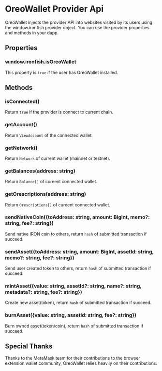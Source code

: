 # OreoWallet Provider Api

OreoWallet injects the provider API into websites visited by its users using the window.ironfish provider object. You can use the provider properties and methods in your dapp.

## Properties

### window.ironfish.isOreoWallet

This property is `true` if the user has OreoWallet installed.

## Methods

### isConnected()

Return `true` if the provider is connect to current chain.

### getAccount()

Return `ViewAccount` of the connected wallet.

### getNetwork()

Return `Network` of current wallet (mainnet or testnet).

### getBalances(address: string)

Return `Balance[]` of cureent connected wallet.

### getOrescriptions(address: string)

Return `Orescriptions[]` of cureent connected wallet.

### sendNativeCoin({toAddress: string, amount: BigInt, memo?: string, fee?: string})

Send native IRON coin to others, return `hash` of submitted transaction if succeed.

### sendAsset({toAddress: string, amount: BigInt, assetId: string, memo?: string, fee?: string})

Send user created token to others, return `hash` of submitted transaction if succeed.

### mintAsset({value: string, assetId?: string, name?: string, metadata?: string, fee?: string})

Create new asset(token), return `hash` of submitted transaction if succeed.

### burnAsset({value: string, assetId: string, fee?: string})

Burn owned asset(token/coin), return `hash` of submitted transaction if succeed.

<!-- TBD
### signMessage(message: string)

Return signed in hex string. -->

## Special Thanks

Thanks to the MetaMask team for their contributions to the browser extension wallet community, OreoWallet relies heavily on their contributions.